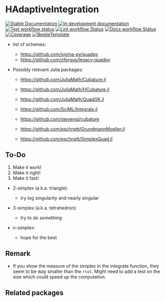 # HAdaptiveIntegration

[![Stable Documentation](https://img.shields.io/badge/docs-stable-blue.svg)](https://zmoitier.github.io/HAdaptiveIntegration.jl/stable)
[![In development documentation](https://img.shields.io/badge/docs-dev-blue.svg)](https://zmoitier.github.io/HAdaptiveIntegration.jl/dev)
[![Test workflow status](https://github.com/zmoitier/HAdaptiveIntegration.jl/actions/workflows/Test.yml/badge.svg?branch=main)](https://github.com/zmoitier/HAdaptiveIntegration.jl/actions/workflows/Test.yml?query=branch%3Amain)
[![Lint workflow Status](https://github.com/zmoitier/HAdaptiveIntegration.jl/actions/workflows/Lint.yml/badge.svg?branch=main)](https://github.com/zmoitier/HAdaptiveIntegration.jl/actions/workflows/Lint.yml?query=branch%3Amain)
[![Docs workflow Status](https://github.com/zmoitier/HAdaptiveIntegration.jl/actions/workflows/Docs.yml/badge.svg?branch=main)](https://github.com/zmoitier/HAdaptiveIntegration.jl/actions/workflows/Docs.yml?query=branch%3Amain)
[![Coverage](https://codecov.io/gh/zmoitier/HAdaptiveIntegration.jl/branch/main/graph/badge.svg)](https://codecov.io/gh/zmoitier/HAdaptiveIntegration.jl)
[![BestieTemplate](https://img.shields.io/endpoint?url=https://raw.githubusercontent.com/JuliaBesties/BestieTemplate.jl/main/docs/src/assets/badge.json)](https://github.com/JuliaBesties/BestieTemplate.jl)

* list of schemes:
  * <https://github.com/sigma-py/quadpy>
  * <https://github.com/zfergus/legacy-quadpy>

* Possibly relevant Julia packages:
  * <https://github.com/JuliaMath/Cubature.jl>
  * <https://github.com/JuliaMath/HCubature.jl>
  * <https://github.com/JuliaMath/QuadGK.jl>

  * <https://github.com/SciML/Integrals.jl>

  * <https://github.com/stevengj/cubature>
  * <https://github.com/eschnett/GrundmannMoeller.jl>
  * <https://github.com/eschnett/SimplexQuad.jl>

## To-Do

1. Make it work!
2. Make it right!
3. Make it fast!

* 2-simplex (a.k.a. triangle):
  * try log singularity and nearly singular

* 3-simplex (a.k.a. tetrahedron):
  * try to do something

* n-simplex:
  * hope for the best

## Remark

* If you show the measure of the simplex in the integrate function, they seem to be way smaller than the `rtol`. Might need to add a test on the size which could speed up the computation.

## Related packages
